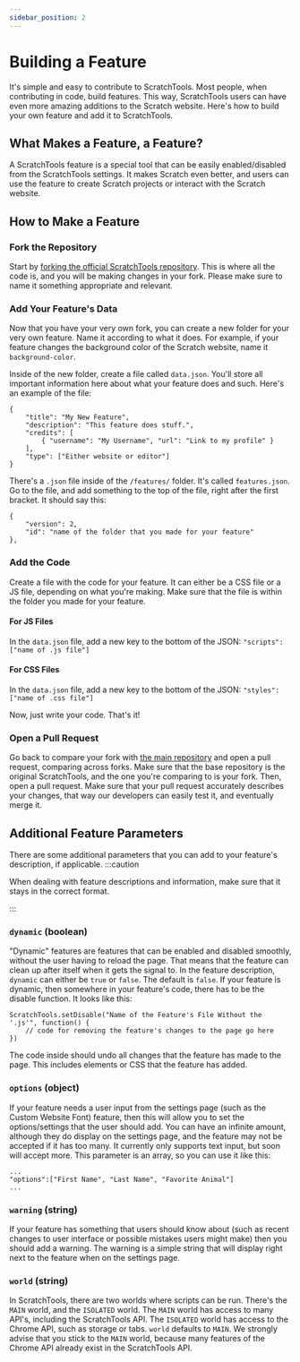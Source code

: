 ```yaml
---
sidebar_position: 2
---
```


# Building a Feature
It's simple and easy to contribute to ScratchTools. Most people, when contributing in code, build features. This way, ScratchTools users can have even more amazing additions to the Scratch website. Here's how to build your own feature and add it to ScratchTools.
## What Makes a Feature, a Feature?
A ScratchTools feature is a special tool that can be easily enabled/disabled from the ScratchTools settings. It makes Scratch even better, and users can use the feature to create Scratch projects or interact with the Scratch website.
## How to Make a Feature
### Fork the Repository
Start by [forking the official ScratchTools repository](https://github.com/STForScratch/ScratchTools/fork). This is where all the code is, and you will be making changes in your fork. Please make sure to name it something appropriate and relevant.
### Add Your Feature's Data
Now that you have your very own fork, you can create a new folder for your very own feature. Name it according to what it does. For example, if your feature changes the background color of the Scratch website, name it `background-color`.

Inside of the new folder, create a file called `data.json`. You'll store all important information here about what your feature does and such. Here's an example of the file:
```
{
	"title": "My New Feature",
	"description": "This feature does stuff.",
	"credits": [
		{ "username": "My Username", "url": "Link to my profile" }
	],
	"type": ["Either website or editor"]
}
```

There's a `.json` file inside of the `/features/` folder. It's called `features.json`. Go to the file, and add something to the top of the file, right after the first bracket. It should say this:
```
{
	"version": 2,
	"id": "name of the folder that you made for your feature"
},
```

### Add the Code
Create a file with the code for your feature. It can either be a CSS file or a JS file, depending on what you're making. Make sure that the file is within the folder you made for your feature.

#### For JS Files
In the `data.json` file, add a new key to the bottom of the JSON:
`"scripts": ["name of .js file"]`

#### For CSS Files
In the `data.json` file, add a new key to the bottom of the JSON:
`"styles": ["name of .css file"]`

Now, just write your code. That's it!

### Open a Pull Request
Go back to compare your fork with [the main repository](https://github.com/STForScratch/ScratchTools/compare) and open a pull request, comparing across forks. Make sure that the base repository is the original ScratchTools, and the one you're comparing to is your fork. Then, open a pull request. Make sure that your pull request accurately describes your changes, that way our developers can easily test it, and eventually merge it.
## Additional Feature Parameters
There are some additional parameters that you can add to your feature's description, if applicable.
:::caution

When dealing with feature descriptions and information, make sure that it stays in the correct format.

:::
### `dynamic` (boolean)
"Dynamic" features are features that can be enabled and disabled smoothly, without the user having to reload the page. That means that the feature can clean up after itself when it gets the signal to. In the feature description, `dynamic` can either be `true` or `false`. The default is `false`. If your feature is dynamic, then somewhere in your feature's code, there has to be the disable function. It looks like this:
```
ScratchTools.setDisable("Name of the Feature's File Without the '.js'", function() {
    // code for removing the feature's changes to the page go here
})
```
The code inside should undo all changes that the feature has made to the page. This includes elements or CSS that the feature has added.
### `options` (object)
If your feature needs a user input from the settings page (such as the Custom Website Font) feature, then this will allow you to set the options/settings that the user should add. You can have an infinite amount, although they do display on the settings page, and the feature may not be accepted if it has too many. It currently only supports text input, but soon will accept more. This parameter is an array, so you can use it like this:
```
...
"options":["First Name", "Last Name", "Favorite Animal"]
...
```
### `warning` (string)
If your feature has something that users should know about (such as recent changes to user interface or possible mistakes users might make) then you should add a warning. The warning is a simple string that will display right next to the feature when on the settings page.
### `world` (string)
In ScratchTools, there are two worlds where scripts can be run. There's the `MAIN` world, and the `ISOLATED` world. The `MAIN` world has access to many API's, including the ScratchTools API. The `ISOLATED` world has access to the Chrome API, such as storage or tabs. `world` defaults to `MAIN`. We strongly advise that you stick to the `MAIN` world, because many features of the Chrome API already exist in the ScratchTools API.

